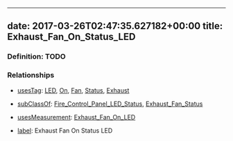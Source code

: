 
---
date: 2017-03-26T02:47:35.627182+00:00
title: Exhaust_Fan_On_Status_LED
---
### Definition: TODO

### Relationships

* [usesTag](https://brickschema.org/schema/1.0/BrickFrame#usesTag): [LED](https://brickschema.org/schema/1.0/BrickTag#LED), [On](https://brickschema.org/schema/1.0/BrickTag#On), [Fan](https://brickschema.org/schema/1.0/BrickTag#Fan), [Status](https://brickschema.org/schema/1.0/BrickTag#Status), [Exhaust](https://brickschema.org/schema/1.0/BrickTag#Exhaust)

* [subClassOf](http://www.w3.org/2000/01/rdf-schema#subClassOf): [Fire_Control_Panel_LED_Status](https://brickschema.org/schema/1.0/Brick#Fire_Control_Panel_LED_Status), [Exhaust_Fan_Status](https://brickschema.org/schema/1.0/Brick#Exhaust_Fan_Status)

* [usesMeasurement](https://brickschema.org/schema/1.0/BrickFrame#usesMeasurement): [Exhaust_Fan_On_LED](https://brickschema.org/schema/1.0/Brick#Exhaust_Fan_On_LED)

* [label](http://www.w3.org/2000/01/rdf-schema#label): Exhaust Fan On Status LED
